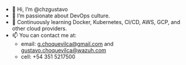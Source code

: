 - 👋 Hi, I’m   @chzgustavo
- 💞️ I’m passionate about DevOps culture.
- 🌱 Continuously learning Docker, Kubernetes, CI/CD, AWS, GCP, and other cloud providers.
- 📫 You can contact me at:
     - email: g.choquevilca@gmail.com and gustavo.choquevilca@wazuh.com
     - cell: +54 351 5217500
<!---
chzgustavo/chzgustavo is a ✨ special ✨ repository because its `README.md` (this file) appears on your GitHub profile.
You can click the Preview link to take a look at your changes.
--->
